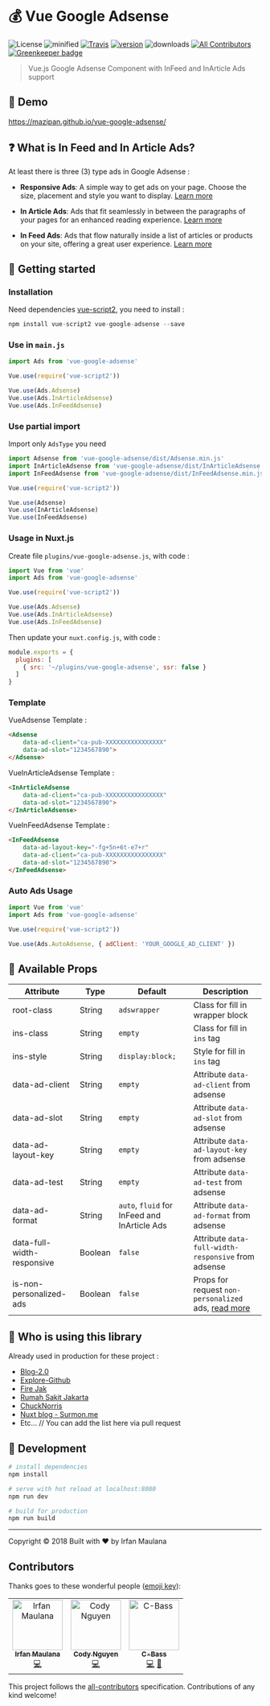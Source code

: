 # 💰 Vue Google Adsense

![License](https://img.shields.io/github/license/mazipan/vue-google-adsense.svg?maxAge=3600) ![minified](https://badgen.net/bundlephobia/minzip/vue-google-adsense) [![Travis](https://img.shields.io/travis/mazipan/vue-google-adsense.svg)](https://travis-ci.org/mazipan/vue-google-adsense) [![version](https://img.shields.io/npm/v/vue-google-adsense.svg?maxAge=60)](https://www.npmjs.com/package/vue-google-adsense) ![downloads](https://img.shields.io/npm/dt/vue-google-adsense.svg?maxAge=3600) [![All Contributors](https://img.shields.io/badge/all_contributors-3-orange.svg?style=flat-square)](#contributors) [![Greenkeeper badge](https://badges.greenkeeper.io/mazipan/vue-google-adsense.svg)](https://greenkeeper.io/)

> Vue.js Google Adsense Component with InFeed and InArticle Ads support

## 🎉 Demo

https://mazipan.github.io/vue-google-adsense/

## :question: What is In Feed and In Article Ads?

At least there is three (3) type ads in Google Adsense :

- **Responsive Ads**: A simple way to get ads on your page. Choose the size, placement and style you want to display. [Learn more](https://support.google.com/adsense/answer/6002575?hl=en_GB)

- **In Article Ads**: Ads that fit seamlessly in between the paragraphs of your pages for an enhanced reading experience. [Learn more](https://support.google.com/adsense/answer/7320112?hl=en_GB)

- **In Feed Ads**: Ads that flow naturally inside a list of articles or products on your site, offering a great user experience. [Learn more](https://support.google.com/adsense/answer/7171765?hl=en_GB)

## 🚀 Getting started

### Installation

Need dependencies [vue-script2](https://github.com/taoeffect/vue-script2), you need to install :

```javascript
npm install vue-script2 vue-google-adsense --save
```

### Use in `main.js`

```javascript
import Ads from 'vue-google-adsense'

Vue.use(require('vue-script2'))

Vue.use(Ads.Adsense)
Vue.use(Ads.InArticleAdsense)
Vue.use(Ads.InFeedAdsense)
```

### Use partial import

Import only `AdsType` you need

```javascript
import Adsense from 'vue-google-adsense/dist/Adsense.min.js'
import InArticleAdsense from 'vue-google-adsense/dist/InArticleAdsense.min.js'
import InFeedAdsense from 'vue-google-adsense/dist/InFeedAdsense.min.js'

Vue.use(require('vue-script2'))

Vue.use(Adsense)
Vue.use(InArticleAdsense)
Vue.use(InFeedAdsense)
```

### Usage in Nuxt.js

Create file `plugins/vue-google-adsense.js`, with code :

 ```javascript
import Vue from 'vue'
import Ads from 'vue-google-adsense'

Vue.use(require('vue-script2'))

Vue.use(Ads.Adsense)
Vue.use(Ads.InArticleAdsense)
Vue.use(Ads.InFeedAdsense)
```

Then update your `nuxt.config.js`, with code :

```javascript
module.exports = {
  plugins: [
    { src: '~/plugins/vue-google-adsense', ssr: false }
  ]
}
```

### Template

VueAdsense Template :

```html
<Adsense
    data-ad-client="ca-pub-XXXXXXXXXXXXXXXX"
    data-ad-slot="1234567890">
</Adsense>
```

VueInArticleAdsense Template :

```html
<InArticleAdsense
    data-ad-client="ca-pub-XXXXXXXXXXXXXXXX"
    data-ad-slot="1234567890">
</InArticleAdsense>
```

VueInFeedAdsense Template :

```html
<InFeedAdsense
    data-ad-layout-key="-fg+5n+6t-e7+r"
    data-ad-client="ca-pub-XXXXXXXXXXXXXXXX"
    data-ad-slot="1234567890">
</InFeedAdsense>
```
### Auto Ads Usage

```js
import Vue from 'vue'
import Ads from 'vue-google-adsense'

Vue.use(require('vue-script2'))

Vue.use(Ads.AutoAdsense, { adClient: 'YOUR_GOOGLE_AD_CLIENT' })
```

## :gift: Available Props

| Attribute          | Type        |Default       | Description                          	  |
|------------------- |------------ |--------------|---------------------------------------	|
| root-class         | String      | `adswrapper` | Class for fill in wrapper block          |
| ins-class          | String      | `empty`      | Class for fill in `ins` tag              |
| ins-style          | String      | `display:block;` | Style for fill in `ins` tag          |
| data-ad-client     | String      | `empty`      | Attribute `data-ad-client` from adsense |
| data-ad-slot       | String      | `empty`      | Attribute `data-ad-slot` from adsense   |
| data-ad-layout-key | String      | `empty`      | Attribute `data-ad-layout-key` from adsense |
| data-ad-test       | String      | `empty`      | Attribute `data-ad-test` from adsense |
| data-ad-format     | String      | `auto`, `fluid` for InFeed and InArticle Ads | Attribute `data-ad-format` from adsense |
| data-full-width-responsive | Boolean | `false`  | Attribute `data-full-width-responsive` from adsense |
| is-non-personalized-ads | Boolean| `false`      | Props for request `non-personalized` ads, [read more](https://support.google.com/adsense/answer/9042142?hl=en&ref_topic=7670012) |

## :metal: Who is using this library

Already used in production for these project :

+ [Blog-2.0](https://github.com/mazipan/blog-2.0)
+ [Explore-Github](https:///mazipan.github.io/explore-github)
+ [Fire Jak](https://mazipan.github.io/FireJak)
+ [Rumah Sakit Jakarta](https://mazipan.github.io/RumahSakitJakarta)
+ [ChuckNorris](https://mazipan.github.io/chucknorris)
+ [Nuxt blog - Surmon.me](https://github.com/surmon-china/surmon.me)
+ Etc... // You can add the list here via pull request

## 🏃 Development

``` bash
# install dependencies
npm install

# serve with hot reload at localhost:8080
npm run dev

# build for production
npm run build
```

---

Copyright © 2018 Built with ❤️ by Irfan Maulana

## Contributors

Thanks goes to these wonderful people ([emoji key](https://github.com/all-contributors/all-contributors#emoji-key)):

<!-- ALL-CONTRIBUTORS-LIST:START - Do not remove or modify this section -->
<!-- prettier-ignore -->
<table>
  <tr>
    <td align="center"><a href="https://www.mazipan.xyz/"><img src="https://avatars0.githubusercontent.com/u/7221389?v=4" width="100px;" alt="Irfan Maulana"/><br /><sub><b>Irfan Maulana</b></sub></a><br /><a href="https://github.com/mazipan/vue-google-adsense/commits?author=mazipan" title="Code">💻</a></td>
    <td align="center"><a href="https://github.com/codynguyen"><img src="https://avatars3.githubusercontent.com/u/252787?v=4" width="100px;" alt="Cody Nguyen"/><br /><sub><b>Cody Nguyen</b></sub></a><br /><a href="https://github.com/mazipan/vue-google-adsense/commits?author=codynguyen" title="Code">💻</a></td>
    <td align="center"><a href="https://github.com/vesper8"><img src="https://avatars1.githubusercontent.com/u/816028?v=4" width="100px;" alt="C-Bass"/><br /><sub><b>C-Bass</b></sub></a><br /><a href="https://github.com/mazipan/vue-google-adsense/commits?author=vesper8" title="Code">💻</a> <a href="https://github.com/mazipan/vue-google-adsense/commits?author=vesper8" title="Documentation">📖</a></td>
  </tr>
</table>

<!-- ALL-CONTRIBUTORS-LIST:END -->

This project follows the [all-contributors](https://github.com/all-contributors/all-contributors) specification. Contributions of any kind welcome!
